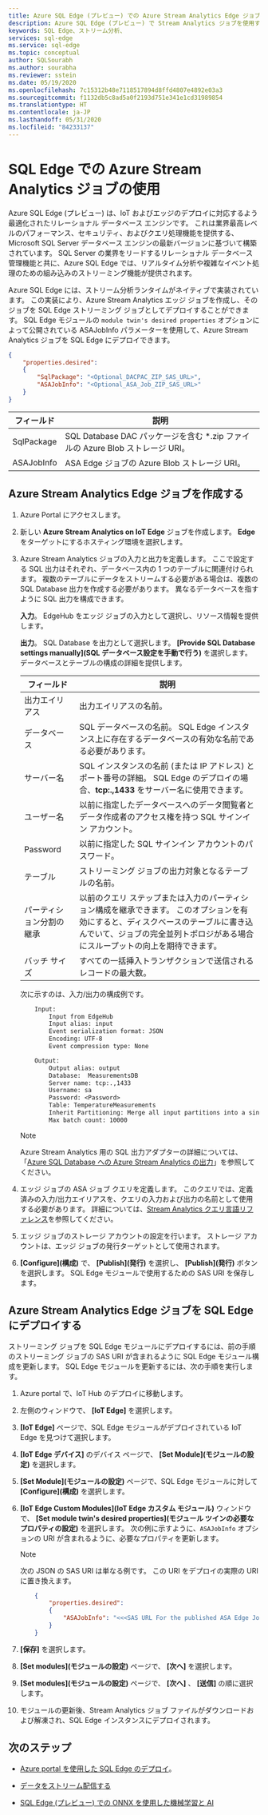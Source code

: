 ```yaml
---
title: Azure SQL Edge (プレビュー) での Azure Stream Analytics Edge ジョブの使用
description: Azure SQL Edge (プレビュー) で Stream Analytics ジョブを使用する方法について説明します
keywords: SQL Edge、ストリーム分析、
services: sql-edge
ms.service: sql-edge
ms.topic: conceptual
author: SQLSourabh
ms.author: sourabha
ms.reviewer: sstein
ms.date: 05/19/2020
ms.openlocfilehash: 7c15312b48e7118517894d8ffd4807e4892e03a3
ms.sourcegitcommit: f1132db5c8ad5a0f2193d751e341e1cd31989854
ms.translationtype: HT
ms.contentlocale: ja-JP
ms.lasthandoff: 05/31/2020
ms.locfileid: "84233137"
---
```

# <a name="using-azure-stream-analytics-jobs-with-sql-edge"></a>SQL Edge での Azure Stream Analytics ジョブの使用

Azure SQL Edge (プレビュー) は、IoT およびエッジのデプロイに対応するよう最適化されたリレーショナル データベース エンジンです。 これは業界最高レベルのパフォーマンス、セキュリティ、およびクエリ処理機能を提供する、Microsoft SQL Server データベース エンジンの最新バージョンに基づいて構築されています。 SQL Server の業界をリードするリレーショナル データベース管理機能と共に、Azure SQL Edge では、リアルタイム分析や複雑なイベント処理のための組み込みのストリーミング機能が提供されます。

Azure SQL Edge には、ストリーム分析ランタイムがネイティブで実装されています。 この実装により、Azure Stream Analytics エッジ ジョブを作成し、そのジョブを SQL Edge ストリーミング ジョブとしてデプロイすることができます。 SQL Edge モジュールの `module twin's desired properties` オプションによって公開されている ASAJobInfo パラメーターを使用して、Azure Stream Analytics ジョブを SQL Edge にデプロイできます。

```json
{
    "properties.desired":
    {
        "SqlPackage": "<Optional_DACPAC_ZIP_SAS_URL>",
        "ASAJobInfo": "<Optional_ASA_Job_ZIP_SAS_URL>"
    }
}
```

|フィールド | 説明 |
|------|-------------|
| SqlPackage | SQL Database DAC パッケージを含む *.zip ファイルの Azure Blob ストレージ URI。
| ASAJobInfo | ASA Edge ジョブの Azure Blob ストレージ URI。

## <a name="create-an-azure-stream-analytics-edge-job"></a>Azure Stream Analytics Edge ジョブを作成する

1. Azure Portal にアクセスします。

2. 新しい **Azure Stream Analytics on IoT Edge** ジョブを作成します。 **Edge** をターゲットにするホスティング環境を選択します。

3. Azure Stream Analytics ジョブの入力と出力を定義します。 ここで設定する SQL 出力はそれぞれ、データベース内の 1 つのテーブルに関連付けられます。 複数のテーブルにデータをストリームする必要がある場合は、複数の SQL Database 出力を作成する必要があります。 異なるデータベースを指すように SQL 出力を構成できます。

    **入力**。 EdgeHub をエッジ ジョブの入力として選択し、リソース情報を提供します。

    **出力**。 SQL Database を出力として選択します。 **[Provide SQL Database settings manually]\(SQL データベース設定を手動で行う\)** を選択します。 データベースとテーブルの構成の詳細を提供します。

    |フィールド      | 説明 |
    |---------------|-------------|
    |出力エイリアス | 出力エイリアスの名前。|
    |データベース | SQL データベースの名前。 SQL Edge インスタンス上に存在するデータベースの有効な名前である必要があります。|
    |サーバー名 | SQL インスタンスの名前 (または IP アドレス) とポート番号の詳細。 SQL Edge のデプロイの場合、**tcp:.,1433** をサーバー名に使用できます。|
    |ユーザー名 | 以前に指定したデータベースへのデータ閲覧者とデータ作成者のアクセス権を持つ SQL サインイン アカウント。|
    |Password | 以前に指定した SQL サインイン アカウントのパスワード。|
    |テーブル | ストリーミング ジョブの出力対象となるテーブルの名前。|
    |パーティション分割の継承| 以前のクエリ ステップまたは入力のパーティション構成を継承できます。 このオプションを有効にすると、ディスクベースのテーブルに書き込んでいて、ジョブの完全並列トポロジがある場合にスループットの向上を期待できます。|
    |バッチ サイズ| すべての一括挿入トランザクションで送信されるレコードの最大数。|

    次に示すのは、入力/出力の構成例です。

    ```txt
        Input:
            Input from EdgeHub
            Input alias: input
            Event serialization format: JSON
            Encoding: UTF-8
            Event compression type: None

        Output:
            Output alias: output
            Database:  MeasurementsDB
            Server name: tcp:.,1433
            Username: sa
            Password: <Password>
            Table: TemperatureMeasurements
            Inherit Partitioning: Merge all input partitions into a single writer
            Max batch count: 10000
    ```

    > [!NOTE]
    > Azure Stream Analytics 用の SQL 出力アダプターの詳細については、「[Azure SQL Database への Azure Stream Analytics の出力](../stream-analytics/stream-analytics-sql-output-perf.md)」を参照してください。

4. エッジ ジョブの ASA ジョブ クエリを定義します。 このクエリでは、定義済みの入力/出力エイリアスを、クエリの入力および出力の名前として使用する必要があります。 詳細については、[Stream Analytics クエリ言語リファレンス](https://docs.microsoft.com/stream-analytics-query/stream-analytics-query-language-reference)を参照してください。

5. エッジ ジョブのストレージ アカウントの設定を行います。 ストレージ アカウントは、エッジ ジョブの発行ターゲットとして使用されます。

6. **[Configure]\(構成\)** で、 **[Publish]\(発行\)** を選択し、 **[Publish]\(発行\)** ボタンを選択します。 SQL Edge モジュールで使用するための SAS URI を保存します。

## <a name="deploy-azure-stream-analytics-edge-job-to-sql-edge"></a>Azure Stream Analytics Edge ジョブを SQL Edge にデプロイする

ストリーミング ジョブを SQL Edge モジュールにデプロイするには、前の手順のストリーミング ジョブの SAS URI が含まれるように SQL Edge モジュール構成を更新します。 SQL Edge モジュールを更新するには、次の手順を実行します。

1. Azure portal で、IoT Hub のデプロイに移動します。

2. 左側のウィンドウで、 **[IoT Edge]** を選択します。

3. **[IoT Edge]** ページで、SQL Edge モジュールがデプロイされている IoT Edge を見つけて選択します。

4. **[IoT Edge デバイス]** のデバイス ページで、 **[Set Module]\(モジュールの設定\)** を選択します。

5. **[Set Module]\(モジュールの設定\)** ページで、SQL Edge モジュールに対して **[Configure]\(構成\)** を選択します。

6. **[IoT Edge Custom Modules]\(IoT Edge カスタム モジュール\)** ウィンドウで、 **[Set module twin's desired properties]\(モジュール ツインの必要なプロパティの設定\)** を選択します。 次の例に示すように、`ASAJobInfo` オプションの URI が含まれるように、必要なプロパティを更新します。

    > [!NOTE]
    > 次の JSON の SAS URI は単なる例です。 この URI をデプロイの実際の URI に置き換えます。

    ```json
        {
            "properties.desired":
            {
                "ASAJobInfo": "<<<SAS URL For the published ASA Edge Job>>>>"
            }
        }
    ```

7. **[保存]** を選択します。

8. **[Set modules]\(モジュールの設定\)** ページで、 **[次へ]** を選択します。

9. **[Set modules]\(モジュールの設定\)** ページで、 **[次へ]** 、 **[送信]** の順に選択します。

10. モジュールの更新後、Stream Analytics ジョブ ファイルがダウンロードおよび解凍され、SQL Edge インスタンスにデプロイされます。

## <a name="next-steps"></a>次のステップ

- [Azure portal を使用した SQL Edge のデプロイ](deploy-portal.md)。

- [データをストリーム配信する](stream-data.md)

- [SQL Edge (プレビュー) での ONNX を使用した機械学習と AI](onnx-overview.md)
